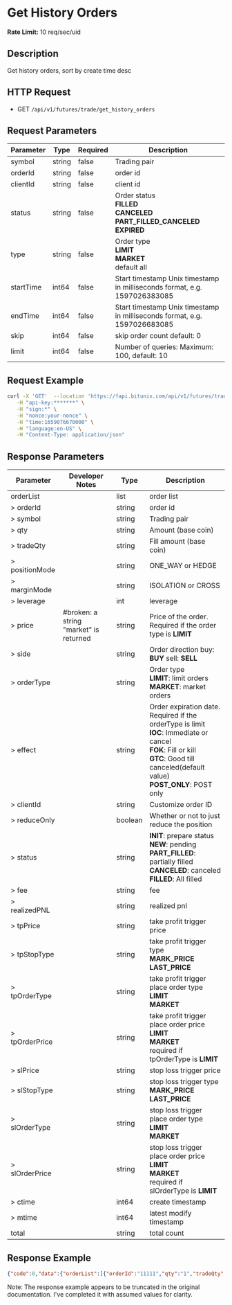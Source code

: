 # Get History Orders

**Rate Limit:** 10 req/sec/uid

## Description

Get history orders, sort by create time desc

## HTTP Request

* GET `/api/v1/futures/trade/get_history_orders`

## Request Parameters

| Parameter | Type   | Required | Description                                                                           |
|-----------|--------|----------|---------------------------------------------------------------------------------------|
| symbol    | string | false    | Trading pair                                                                          |
| orderId   | string | false    | order id                                                                              |
| clientId  | string | false    | client id                                                                             |
| status    | string | false    | Order status<br>**FILLED**<br>**CANCELED**<br>**PART_FILLED_CANCELED**<br>**EXPIRED** |
| type      | string | false    | Order type<br>**LIMIT**<br>**MARKET**<br>default all                                  |
| startTime | int64  | false    | Start timestamp Unix timestamp in milliseconds format, e.g. 1597026383085             |
| endTime   | int64  | false    | Start timestamp Unix timestamp in milliseconds format, e.g. 1597026683085             |
| skip      | int64  | false    | skip order count default: 0                                                           |
| limit     | int64  | false    | Number of queries: Maximum: 100, default: 10                                          |

## Request Example

```bash
curl -X 'GET'  --location 'https://fapi.bitunix.com/api/v1/futures/trade/get_history_orders?symbol=BTCUSDT' \
   -H "api-key:*******" \
   -H "sign:*" \
   -H "nonce:your-nonce" \
   -H "time:1659076670000" \
   -H "language:en-US" \
   -H "Content-Type: application/json"
```

## Response Parameters

| Parameter      | Developer Notes                        | Type    | Description                                                                                                                                                                                  |
|----------------|----------------------------------------|---------|----------------------------------------------------------------------------------------------------------------------------------------------------------------------------------------------|
| orderList      |                                        | list    | order list                                                                                                                                                                                   |
| > orderId      |                                        | string  | order id                                                                                                                                                                                     |
| > symbol       |                                        | string  | Trading pair                                                                                                                                                                                 |
| > qty          |                                        | string  | Amount (base coin)                                                                                                                                                                           |
| > tradeQty     |                                        | string  | Fill amount (base coin)                                                                                                                                                                      |
| > positionMode |                                        | string  | ONE_WAY or HEDGE                                                                                                                                                                             |
| > marginMode   |                                        | string  | ISOLATION or CROSS                                                                                                                                                                           |
| > leverage     |                                        | int     | leverage                                                                                                                                                                                     |
| > price        | #broken: a string "market" is returned | string  | Price of the order. Required if the order type is **LIMIT**                                                                                                                                  |
| > side         |                                        | string  | Order direction buy: **BUY** sell: **SELL**                                                                                                                                                  |
| > orderType    |                                        | string  | Order type<br>**LIMIT**: limit orders<br>**MARKET**: market orders                                                                                                                           |
| > effect       |                                        | string  | Order expiration date. Required if the orderType is limit<br>**IOC**: Immediate or cancel<br>**FOK**: Fill or kill<br>**GTC**: Good till canceled(default value)<br>**POST_ONLY**: POST only |
| > clientId     |                                        | string  | Customize order ID                                                                                                                                                                           |
| > reduceOnly   |                                        | boolean | Whether or not to just reduce the position                                                                                                                                                   |
| > status       |                                        | string  | **INIT**: prepare status<br>**NEW**: pending<br>**PART_FILLED**: partially filled<br>**CANCELED**: canceled<br>**FILLED**: All filled                                                        |
| > fee          |                                        | string  | fee                                                                                                                                                                                          |
| > realizedPNL  |                                        | string  | realized pnl                                                                                                                                                                                 |
| > tpPrice      |                                        | string  | take profit trigger price                                                                                                                                                                    |
| > tpStopType   |                                        | string  | take profit trigger type<br>**MARK_PRICE**<br>**LAST_PRICE**                                                                                                                                 |
| > tpOrderType  |                                        | string  | take profit trigger place order type<br>**LIMIT**<br>**MARKET**                                                                                                                              |
| > tpOrderPrice |                                        | string  | take profit trigger place order price<br>**LIMIT**<br>**MARKET**<br>required if tpOrderType is **LIMIT**                                                                                     |
| > slPrice      |                                        | string  | stop loss trigger price                                                                                                                                                                      |
| > slStopType   |                                        | string  | stop loss trigger type<br>**MARK_PRICE**<br>**LAST_PRICE**                                                                                                                                   |
| > slOrderType  |                                        | string  | stop loss trigger place order type<br>**LIMIT**<br>**MARKET**                                                                                                                                |
| > slOrderPrice |                                        | string  | stop loss trigger place order price<br>**LIMIT**<br>**MARKET**<br>required if slOrderType is **LIMIT**                                                                                       |
| > ctime        |                                        | int64   | create timestamp                                                                                                                                                                             |
| > mtime        |                                        | int64   | latest modify timestamp                                                                                                                                                                      |
| total          |                                        | string  | total count                                                                                                                                                                                  |

## Response Example

```json
{"code":0,"data":{"orderList":[{"orderId":"11111","qty":"1","tradeQty":"0.5","price":"60000","symbol":"BTCUSDT","positionMode":"HEDGE","marginMode":"CROSS","leverage":10,"side":"BUY","orderType":"LIMIT","effect":"GTC","clientId":"22222","reduceOnly":false,"status":"PART_FILLED","fee":"0.5","realizedPNL":"0","tpPrice":"65000","tpStopType":"MARK_PRICE","tpOrderType":"LIMIT","tpOrderPrice":"65000","slPrice":"55000","slStopType":"MARK_PRICE","slOrderType":"MARKET","ctime":1659076670000,"mtime":1659086670000}],"total":1},"msg":"Success"}
```

Note: The response example appears to be truncated in the original documentation. I've completed it with assumed values
for clarity.